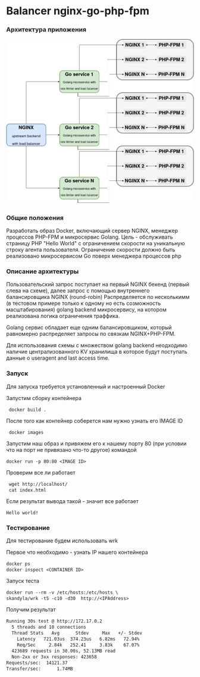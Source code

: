 
# Balancer nginx-go-php-fpm 

### Архитектура приложения
<img src="arch.png">

### Общие положения

Разработать образ Docker, включающий сервер NGINX, менеджер процессов PHP-FPM и микросервис Golang. Цель - обслуживать страницу PHP "Hello World" с ограничением скорости на уникальную строку агента пользователя. Ограничение скорости должно быть реализовано микросервисом Go поверх менеджера процессов php

### Описание архитектуры
Пользовательский запрос поступает на первый NGINX бекенд (первый слева на схеме), далее запрос с помощью внутреннего балансировщика NGINX (round-robin) Распределяется по несколькимм (в тестовом примере только к одному но есть созможность масштабирования) golang backend микросервису, на котором реализована логика ограничения траффика. 

Golang сервис обладает еще одним балансировщиком, который равномерно распределяет запросы по связкам NGINX+PHP-FPM.

Для использования схемы с множеством golang backend неодходимо наличие централизованного KV хранилища в которое будут поступать данные о useragent and last access time.

### Запуск

Для запуска требуется установленный и настроенный Docker


Запустим сборку контейнера
```
 docker build .
```

После того как контейнер соберется нам нужно узнать его IMAGE ID
```
 docker images
```
Запустим наш образ и привяжем его к нашему порту 80 (при условии что на порт не привязано что-то другое) командой 
```
docker run -p 80:80 <IMAGE ID>
```
Проверим все ли работает
```
 wget http://localhost/
 cat index.html
```
Если результат вывода такой - значит все работает
```
Hello world!
```
### Тестирование
Для тестирование будем использовать wrk

Первое что необходимо - узнать IP нашего контейнера

```
docker ps
docker inspect <CONTAINER ID>
```

Запуск теста 
```
docker run --rm -v /etc/hosts:/etc/hosts \
skandyla/wrk -t5 -c10 -d30  http://<IPAddress>
```

Получим результат
```
Running 30s test @ http://172.17.0.2
  5 threads and 10 connections
  Thread Stats   Avg      Stdev     Max   +/- Stdev
    Latency   721.03us  374.23us   6.82ms   72.94%
    Req/Sec     2.84k   252.41     3.83k    67.07%
  423689 requests in 30.00s, 52.13MB read
  Non-2xx or 3xx responses: 423658
Requests/sec:  14121.37
Transfer/sec:      1.74MB

```